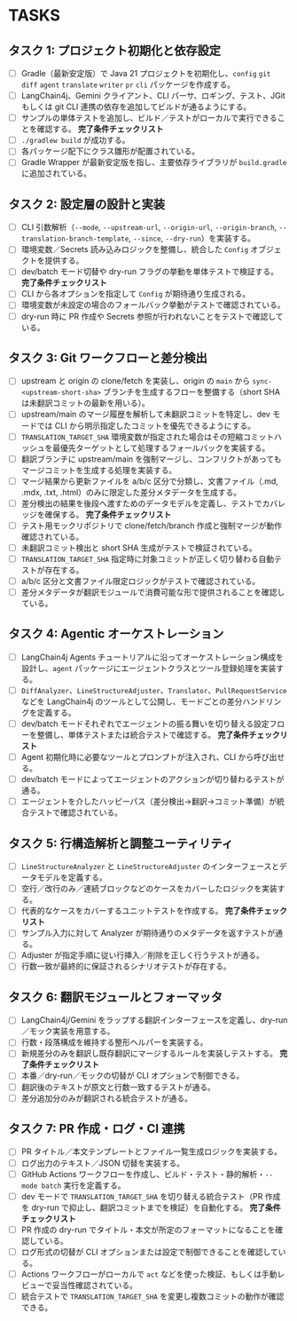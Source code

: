 # TASKS

## タスク 1: プロジェクト初期化と依存設定
- [ ] Gradle（最新安定版）で Java 21 プロジェクトを初期化し、`config` `git` `diff` `agent` `translate` `writer` `pr` `cli` パッケージを作成する。
- [ ] LangChain4j、Gemini クライアント、CLI パーサ、ロギング、テスト、JGit もしくは git CLI 連携の依存を追加してビルドが通るようにする。
- [ ] サンプルの単体テストを追加し、ビルド／テストがローカルで実行できることを確認する。
**完了条件チェックリスト**
- [ ] `./gradlew build` が成功する。
- [ ] 各パッケージ配下にクラス雛形が配置されている。
- [ ] Gradle Wrapper が最新安定版を指し、主要依存ライブラリが `build.gradle` に追加されている。

## タスク 2: 設定層の設計と実装
- [ ] CLI 引数解析（`--mode`, `--upstream-url`, `--origin-url`, `--origin-branch`, `--translation-branch-template`, `--since`, `--dry-run`）を実装する。
- [ ] 環境変数／Secrets 読み込みロジックを整備し、統合した `Config` オブジェクトを提供する。
- [ ] dev/batch モード切替や dry-run フラグの挙動を単体テストで検証する。
**完了条件チェックリスト**
- [ ] CLI から各オプションを指定して `Config` が期待通り生成される。
- [ ] 環境変数が未設定の場合のフォールバック挙動がテストで確認されている。
- [ ] dry-run 時に PR 作成や Secrets 参照が行われないことをテストで確認している。

## タスク 3: Git ワークフローと差分検出
- [ ] upstream と origin の clone/fetch を実装し、origin の `main` から `sync-<upstream-short-sha>` ブランチを生成するフローを整備する（short SHA は未翻訳コミットの最新を用いる）。
- [ ] upstream/main のマージ履歴を解析して未翻訳コミットを特定し、dev モードでは CLI から明示指定したコミットを優先できるようにする。
- [ ] `TRANSLATION_TARGET_SHA` 環境変数が指定された場合はその短縮コミットハッシュを最優先ターゲットとして処理するフォールバックを実装する。
- [ ] 翻訳ブランチに upstream/main を強制マージし、コンフリクトがあってもマージコミットを生成する処理を実装する。
- [ ] マージ結果から更新ファイルを a/b/c 区分で分類し、文書ファイル（.md, .mdx, .txt, .html）のみに限定した差分メタデータを生成する。
- [ ] 差分検出の結果を後段へ渡すためのデータモデルを定義し、テストでカバレッジを確保する。
**完了条件チェックリスト**
- [ ] テスト用モックリポジトリで clone/fetch/branch 作成と強制マージが動作確認されている。
- [ ] 未翻訳コミット検出と short SHA 生成がテストで検証されている。
- [ ] `TRANSLATION_TARGET_SHA` 指定時に対象コミットが正しく切り替わる自動テストが存在する。
- [ ] a/b/c 区分と文書ファイル限定ロジックがテストで確認されている。
- [ ] 差分メタデータが翻訳モジュールで消費可能な形で提供されることを確認している。

## タスク 4: Agentic オーケストレーション
- [ ] LangChain4j Agents チュートリアルに沿ってオーケストレーション構成を設計し、`agent` パッケージにエージェントクラスとツール登録処理を実装する。
- [ ] `DiffAnalyzer`、`LineStructureAdjuster`、`Translator`、`PullRequestService` などを LangChain4j のツールとして公開し、モードごとの差分ハンドリングを定義する。
- [ ] dev/batch モードそれぞれでエージェントの振る舞いを切り替える設定フローを整備し、単体テストまたは統合テストで確認する。
**完了条件チェックリスト**
- [ ] Agent 初期化時に必要なツールとプロンプトが注入され、CLI から呼び出せる。
- [ ] dev/batch モードによってエージェントのアクションが切り替わるテストが通る。
- [ ] エージェントを介したハッピーパス（差分検出→翻訳→コミット準備）が統合テストで確認されている。

## タスク 5: 行構造解析と調整ユーティリティ
- [ ] `LineStructureAnalyzer` と `LineStructureAdjuster` のインターフェースとデータモデルを定義する。
- [ ] 空行／改行のみ／連続ブロックなどのケースをカバーしたロジックを実装する。
- [ ] 代表的なケースをカバーするユニットテストを作成する。
**完了条件チェックリスト**
- [ ] サンプル入力に対して Analyzer が期待通りのメタデータを返すテストが通る。
- [ ] Adjuster が指定手順に従い行挿入／削除を正しく行うテストが通る。
- [ ] 行数一致が最終的に保証されるシナリオテストが存在する。

## タスク 6: 翻訳モジュールとフォーマッタ
- [ ] LangChain4j/Gemini をラップする翻訳インターフェースを定義し、dry-run／モック実装を用意する。
- [ ] 行数・段落構成を維持する整形ヘルパーを実装する。
- [ ] 新規差分のみを翻訳し既存翻訳にマージするルールを実装しテストする。
**完了条件チェックリスト**
- [ ] 本番／dry-run／モックの切替が CLI オプションで制御できる。
- [ ] 翻訳後のテキストが原文と行数一致するテストが通る。
- [ ] 差分追加分のみが翻訳される統合テストが通る。

## タスク 7: PR 作成・ログ・CI 連携
- [ ] PR タイトル／本文テンプレートとファイル一覧生成ロジックを実装する。
- [ ] ログ出力のテキスト／JSON 切替を実装する。
- [ ] GitHub Actions ワークフローを作成し、ビルド・テスト・静的解析・`--mode batch` 実行を定義する。
- [ ] dev モードで `TRANSLATION_TARGET_SHA` を切り替える統合テスト（PR 作成を dry-run で抑止し、翻訳コミットまでを検証）を自動化する。
**完了条件チェックリスト**
- [ ] PR 作成の dry-run でタイトル・本文が所定のフォーマットになることを確認している。
- [ ] ログ形式の切替が CLI オプションまたは設定で制御できることを確認している。
- [ ] Actions ワークフローがローカルで `act` などを使った検証、もしくは手動レビューで妥当性確認されている。
- [ ] 統合テストで `TRANSLATION_TARGET_SHA` を変更し複数コミットの動作が確認できる。
